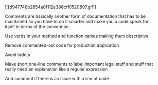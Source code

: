 ![[d947748b2854a0f112e386cff0520807.gif]]

Comments are basically another form of documentation that has to be maintained so you have to do it smarter and make you a code speak for itself in terms of the convention 

Use verbs in your method and function names making them descriptive 

Remove commented-out code for production application 

Avoid todo,s 

Make short one-line comments to label important legal stuff and stuff that really need an explanation like a regular expression  

And comment if there is an issue with a line of code